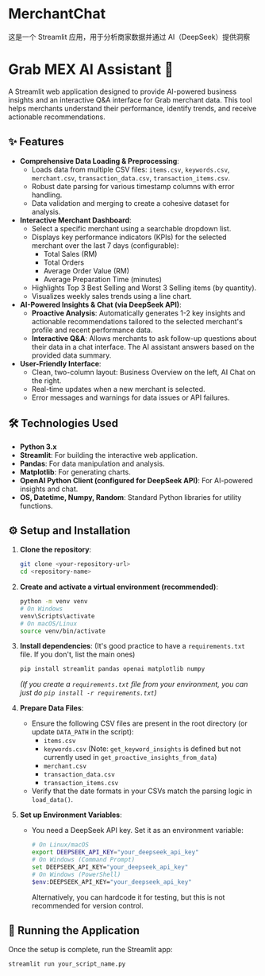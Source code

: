 # MerchantChat
这是一个 Streamlit 应用，用于分析商家数据并通过 AI（DeepSeek）提供洞察


# Grab MEX AI Assistant 🚀

A Streamlit web application designed to provide AI-powered business insights and an interactive Q&A interface for Grab merchant data. This tool helps merchants understand their performance, identify trends, and receive actionable recommendations.

## ✨ Features

*   **Comprehensive Data Loading & Preprocessing**:
    *   Loads data from multiple CSV files: `items.csv`, `keywords.csv`, `merchant.csv`, `transaction_data.csv`, `transaction_items.csv`.
    *   Robust date parsing for various timestamp columns with error handling.
    *   Data validation and merging to create a cohesive dataset for analysis.
*   **Interactive Merchant Dashboard**:
    *   Select a specific merchant using a searchable dropdown list.
    *   Displays key performance indicators (KPIs) for the selected merchant over the last 7 days (configurable):
        *   Total Sales (RM)
        *   Total Orders
        *   Average Order Value (RM)
        *   Average Preparation Time (minutes)
    *   Highlights Top 3 Best Selling and Worst 3 Selling items (by quantity).
    *   Visualizes weekly sales trends using a line chart.
*   **AI-Powered Insights & Chat (via DeepSeek API)**:
    *   **Proactive Analysis**: Automatically generates 1-2 key insights and actionable recommendations tailored to the selected merchant's profile and recent performance data.
    *   **Interactive Q&A**: Allows merchants to ask follow-up questions about their data in a chat interface. The AI assistant answers based on the provided data summary.
*   **User-Friendly Interface**:
    *   Clean, two-column layout: Business Overview on the left, AI Chat on the right.
    *   Real-time updates when a new merchant is selected.
    *   Error messages and warnings for data issues or API failures.

## 🛠️ Technologies Used

*   **Python 3.x**
*   **Streamlit**: For building the interactive web application.
*   **Pandas**: For data manipulation and analysis.
*   **Matplotlib**: For generating charts.
*   **OpenAI Python Client (configured for DeepSeek API)**: For AI-powered insights and chat.
*   **OS, Datetime, Numpy, Random**: Standard Python libraries for utility functions.

## ⚙️ Setup and Installation

1.  **Clone the repository**:
    ```bash
    git clone <your-repository-url>
    cd <repository-name>
    ```

2.  **Create and activate a virtual environment (recommended)**:
    ```bash
    python -m venv venv
    # On Windows
    venv\Scripts\activate
    # On macOS/Linux
    source venv/bin/activate
    ```

3.  **Install dependencies**:
    (It's good practice to have a `requirements.txt` file. If you don't, list the main ones)
    ```bash
    pip install streamlit pandas openai matplotlib numpy
    ```
    *(If you create a `requirements.txt` file from your environment, you can just do `pip install -r requirements.txt`)*

4.  **Prepare Data Files**:
    *   Ensure the following CSV files are present in the root directory (or update `DATA_PATH` in the script):
        *   `items.csv`
        *   `keywords.csv` (Note: `get_keyword_insights` is defined but not currently used in `get_proactive_insights_from_data`)
        *   `merchant.csv`
        *   `transaction_data.csv`
        *   `transaction_items.csv`
    *   Verify that the date formats in your CSVs match the parsing logic in `load_data()`.

5.  **Set up Environment Variables**:
    *   You need a DeepSeek API key. Set it as an environment variable:
        ```bash
        # On Linux/macOS
        export DEEPSEEK_API_KEY="your_deepseek_api_key"
        # On Windows (Command Prompt)
        set DEEPSEEK_API_KEY="your_deepseek_api_key"
        # On Windows (PowerShell)
        $env:DEEPSEEK_API_KEY="your_deepseek_api_key"
        ```
        Alternatively, you can hardcode it for testing, but this is not recommended for version control.

## 🚀 Running the Application

Once the setup is complete, run the Streamlit app:

```bash
streamlit run your_script_name.py

